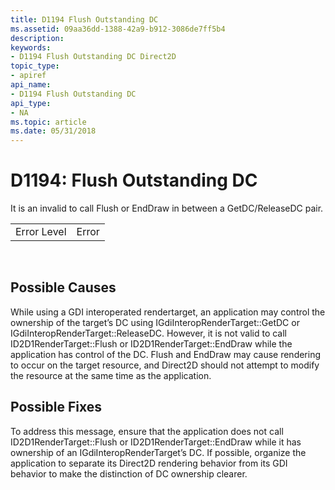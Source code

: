 ```yaml
---
title: D1194 Flush Outstanding DC
ms.assetid: 09aa36dd-1388-42a9-b912-3086de7ff5b4
description: 
keywords:
- D1194 Flush Outstanding DC Direct2D
topic_type:
- apiref
api_name:
- D1194 Flush Outstanding DC
api_type:
- NA
ms.topic: article
ms.date: 05/31/2018
---
```


# D1194: Flush Outstanding DC

It is an invalid to call Flush or EndDraw in between a GetDC/ReleaseDC pair.



|             |       |
|-------------|-------|
| Error Level | Error |



 

## Possible Causes

While using a GDI interoperated rendertarget, an application may control the ownership of the target’s DC using IGdiInteropRenderTarget::GetDC or IGdiInteropRenderTarget::ReleaseDC. However, it is not valid to call ID2D1RenderTarget::Flush or ID2D1RenderTarget::EndDraw while the application has control of the DC. Flush and EndDraw may cause rendering to occur on the target resource, and Direct2D should not attempt to modify the resource at the same time as the application.

## Possible Fixes

To address this message, ensure that the application does not call ID2D1RenderTarget::Flush or ID2D1RenderTarget::EndDraw while it has ownership of an IGdiInteropRenderTarget’s DC. If possible, organize the application to separate its Direct2D rendering behavior from its GDI behavior to make the distinction of DC ownership clearer.

 

 




